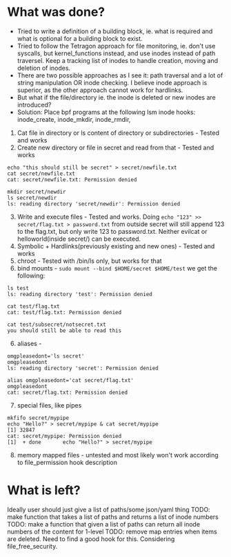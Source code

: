 # What was done?
* Tried to write a definition of a building block, ie. what is required and what is optional for a building block to exist.
* Tried to follow the Tetragon approach for file monitoring, ie. don't use syscalls, but kernel_functions instead, and use inodes instead of path traversel. Keep a tracking list of inodes to handle creation, moving and deletion of inodes. 
* There are two possible approaches as I see it: path traversal and a lot of string manipulation OR inode checking. I believe inode approach is superior, as the other approach cannot work for hardlinks. 
* But what if the file/directory ie. the inode is deleted or new inodes are introduced?
* Solution: Place bpf programs at the following lsm inode hooks: inode_create, inode_mkdir, inode_rmdir, 

1. Cat file in directory or ls content of directory or subdirectories - Tested and works
2. Create new directory or file in secret and read from that - Tested and works
```
echo "this should still be secret" > secret/newfile.txt                                                                                                                                                                                                            cat secret/newfile.txt                                 
cat: secret/newfile.txt: Permission denied
```
```
mkdir secret/newdir
ls secret/newdir 
ls: reading directory 'secret/newdir': Permission denied
```
3. Write and execute files - Tested and works. Doing ```echo "123" >> secret/flag.txt > password.txt``` from outside secret will still append 123 to the flag.txt, but only write 123 to password.txt. Neither evilcat or helloworld(inside secret/) can be executed. 
3. Symbolic + Hardlinks(previously existing and new ones) - Tested and works
4. chroot - Tested with /bin/ls only, but works for that
5. bind mounts - ```sudo mount --bind $HOME/secret $HOME/test``` we get the following:
```
ls test                   
ls: reading directory 'test': Permission denied
```
```
cat test/flag.txt  
cat: test/flag.txt: Permission denied
```
```
cat test/subsecret/notsecret.txt          
you should still be able to read this
```
6. aliases - 
```
omgpleasedont='ls secret'                                                                                                                                                                                                            
omgpleasedont
ls: reading directory 'secret': Permission denied                                                                                                                                                                                                            

alias omgpleasedont='cat secret/flag.txt'                                                                                                                                                                                                          
omgpleasedont
cat: secret/flag.txt: Permission denied
```
7. special files, like pipes
```
mkfifo secret/mypipe                                                                                                                                                                                                           
echo "Hello?" > secret/mypipe & cat secret/mypipe
[1] 32847
cat: secret/mypipe: Permission denied
[1]  + done       echo "Hello?" > secret/mypipe
```                                                
8. memory mapped files - untested and most likely won't work according to file_permission hook description
# What is left?
Ideally user should just give a list of paths/some json/yaml thing
TODO: make function that takes a list of paths and returns a list of inode numbers
TODO: make a function that given a list of paths can return all inode numbers of the content for 1-level 
TODO: remove map entries when items are deleted. Need to find a good hook for this. Considering file_free_security.
